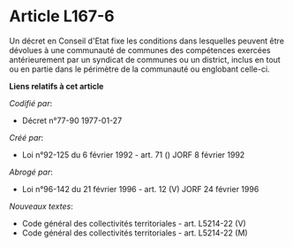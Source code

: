 # Article L167-6

Un décret en Conseil d'Etat fixe les conditions dans lesquelles peuvent être dévolues à une communauté de communes des
compétences exercées antérieurement par un syndicat de communes ou un district, inclus en tout ou en partie dans le périmètre
de la communauté ou englobant celle-ci.

**Liens relatifs à cet article**

_Codifié par_:

  - Décret n°77-90 1977-01-27

_Créé par_:

  - Loi n°92-125 du 6 février 1992 - art. 71 () JORF 8 février 1992

_Abrogé par_:

  - Loi n°96-142 du 21 février 1996 - art. 12 (V) JORF 24 février 1996

_Nouveaux textes_:

  - Code général des collectivités territoriales - art. L5214-22 (V)
  - Code général des collectivités territoriales - art. L5214-22 (M)
